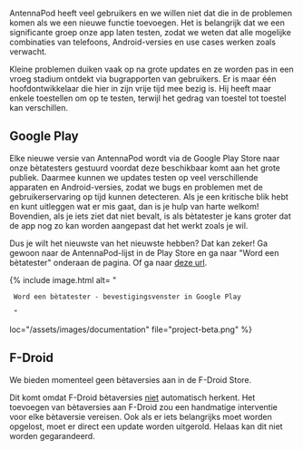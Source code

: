 AntennaPod heeft veel gebruikers en we willen niet dat die in de problemen komen
als we een nieuwe functie toevoegen. Het is belangrijk dat we een significante
groep onze app laten testen, zodat we weten dat alle mogelijke combinaties van
telefoons, Android-versies en use cases werken zoals verwacht.

Kleine problemen duiken vaak op na grote updates en ze worden pas in een vroeg
stadium ontdekt via bugrapporten van gebruikers. Er is maar één
hoofdontwikkelaar die hier in zijn vrije tijd mee bezig is. Hij heeft maar
enkele toestellen om op te testen, terwijl het gedrag van toestel tot toestel
kan verschillen.

## Google Play

Elke nieuwe versie van AntennaPod wordt via de Google Play Store naar onze
bètatesters gestuurd voordat deze beschikbaar komt aan het grote publiek.
Daarmee kunnen we updates testen op veel verschillende apparaten en
Android-versies, zodat we bugs en problemen met de gebruikerservaring op tijd
kunnen detecteren. Als je een kritische blik hebt en kunt uitleggen wat er mis
gaat, dan is je hulp van harte welkom! Bovendien, als je iets ziet dat niet
bevalt, is als bètatester je kans groter dat de app nog zo kan worden aangepast
dat het werkt zoals je wil.

Dus je wilt het nieuwste van het nieuwste hebben? Dat kan zeker! Ga gewoon naar
de AntennaPod-lijst in de Play Store en ga naar "Word een bètatester" onderaan
de pagina. Of ga naar [deze
url](https://play.google.com/apps/testing/de.danoeh.antennapod).

{% include image.html alt= "

     Word een bètatester - bevestigingsvenster in Google Play

     "

loc="/assets/images/documentation" file="project-beta.png" %}

## F-Droid

We bieden momenteel geen bètaversies aan in de F-Droid Store.

Dit komt omdat F-Droid bètaversies
[niet](https://gitlab.com/fdroid/fdroidserver/-/issues/161) automatisch herkent.
Het toevoegen van bètaversies aan F-Droid zou een handmatige interventie voor
elke bètaversie vereisen. Ook als er iets belangrijks moet worden opgelost, moet
er direct een update worden uitgerold. Helaas kan dit niet worden gegarandeerd.
